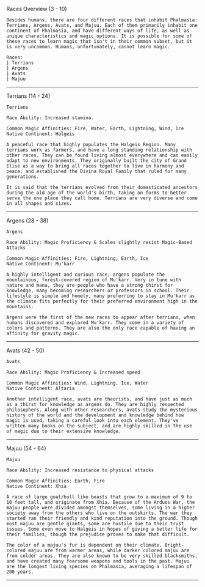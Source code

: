 Races Overview (3 - 10)

    Besides humans, there are four different races that inhabit Phalmasia: Terrians, Argens, Avats, and Majuu. Each of them primarily inhabit one continent of Phalmasia, and have different ways of life, as well as unique characteristics and magic options. It is possible for some of these races to learn magic that isn't in their common subset, but it is very uncommon. Humans, unfortunately, cannot learn magic. 
    
    Races:
    | Terrians
    | Argens
    | Avats
    | Majuu
__________________________________________________________________________

Terrians (14 - 24)

    Terrians
    
    Race Ability: Increased stamina. 
    
    Common Magic Affinities: Fire, Water, Earth, Lightning, Wind, Ice
    Native Continent: Halgeis
    
    A peaceful race that highly populates the Halgeis Region. Many terrians work as farmers, and have a long standing relationship with other races. They can be found living almost everywhere and can easily adapt to new environments. They originally built the city of Grand Elise as a way to bring all races together to live in harmony and peace, and established the Divina Royal Family that ruled for many generations.
    
    It is said that the terrians evolved from their domesticated ancestors during the old age of the world's birth, taking on forms to better serve the one place they call home. Terrians are very diverse and come in all shapes and sizes.
__________________________________________________________________________

Argens (28 - 38)

    Argens
    
    Race Ability: Magic Proficiency & Scales slightly resist Magic-Based Attacks
    
    Common Magic Affinities: Fire, Lightning, Earth, Ice
    Native Continent: Mu'karr
    
    A highly intelligent and curious race, argens populate the mountainous, forest-covered region of Mu'karr. Very in tune with nature and mana, they are people who have a strong thirst for knowledge, many becoming researchers or professors in school. Their lifestyle is simple and homely, many preferring to stay in Mu'karr as the climate fits perfectly for their preferred environment high in the mountains.
    
    Argens were the first of the new races to appear after terrians, when humans discovered and explored Mu'karr. They come in a variety of colors and patterns. They are also the only race capable of having an affinity for gravity magic.
__________________________________________________________________________

Avats (42 - 50)

    Avats
    
    Race Ability: Magic Proficiency & Increased speed
    
    Common Magic Affinities: Wind, Lightning, Ice, Water
    Native Continent: Altaria
    
    Another intelligent race, avats are theorists, and have just as much as a thirst for knowledge as argens do. They are highly respected philosophers. Along with other researchers, avats study the mysterious history of the world and the development and knowledge behind how magic is used, taking a careful look into each element. They've written many books on the subject, and are highly skilled in the use of magic due to their extensive knowledge.
__________________________________________________________________________

Majuu (54 - 64)

    Majuu
    
    Race Ability: Increased resistance to physical attacks
    
    Common Magic Affinities: Earth, Fire
    Native Continent: Xhia
    
    A race of large goat/bull like beasts that grow to a maximum of 9 to 10 feet tall, and originate from Xhia. Because of the Arduos War, the majuu people were divided amongst themselves, some living in a higher society away from the others who live on the outskirts. The war they started ran their friendly and kind reputation into the ground. Though most majuu are gentle giants, some are hostile due to their trust issues. Some even move to Halgeis in hopes of giving a better life for their families, though the prejudice proves to make that difficult.
    
    The color of a majuu's fur is dependent on their climate. Bright-colored majuu are from warmer areas, while darker colored majuu are from colder areas. They are also known to be very skilled blacksmiths, and have created many fearsome weapons and tools in the past. Majuu are the longest living species on Phalmasia, averaging a lifespan of 200 years.
__________________________________________________________________________

